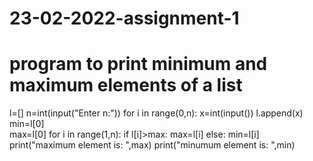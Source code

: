 # 23-02-2022-assignment-1
# program to print minimum and maximum elements of a list
l=[]
n=int(input("Enter n:"))
for i in range(0,n):
    x=int(input())
    l.append(x)
min=l[0]   
max=l[0]
for i in range(1,n):
    if l[i]>max:
        max=l[i]
    else:
        min=l[i]
print("maximum element is: ",max)
print("minumum element is: ",min)
